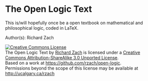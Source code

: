 The Open Logic Text
===================

This is/will hopefully once be a open textbook on mathematical and philosophical logic, coded in LaTeX.

Author(s): Richard Zach

<a rel="license" href="http://creativecommons.org/licenses/by-sa/3.0/deed.en_US"><img alt="Creative Commons License" style="border-width:0" src="http://i.creativecommons.org/l/by-sa/3.0/88x31.png" /></a><br /><span xmlns:dct="http://purl.org/dc/terms/" href="http://purl.org/dc/dcmitype/Text" property="dct:title" rel="dct:type">The Open Logic Text</span> by <a xmlns:cc="http://creativecommons.org/ns#" href="http://rzach.github.com/open-logic" property="cc:attributionName" rel="cc:attributionURL">Richard Zach</a> is licensed under a <a rel="license" href="http://creativecommons.org/licenses/by-sa/3.0/deed.en_US">Creative Commons Attribution-ShareAlike 3.0 Unported License</a>.<br />Based on a work at <a xmlns:dct="http://purl.org/dc/terms/" href="https://github.com/rzach/open-logic" rel="dct:source">https://github.com/rzach/open-logic</a>.<br />Permissions beyond the scope of this license may be available at <a xmlns:cc="http://creativecommons.org/ns#" href="http://ucalgary.ca/rzach" rel="cc:morePermissions">http://ucalgary.ca/rzach</a>
